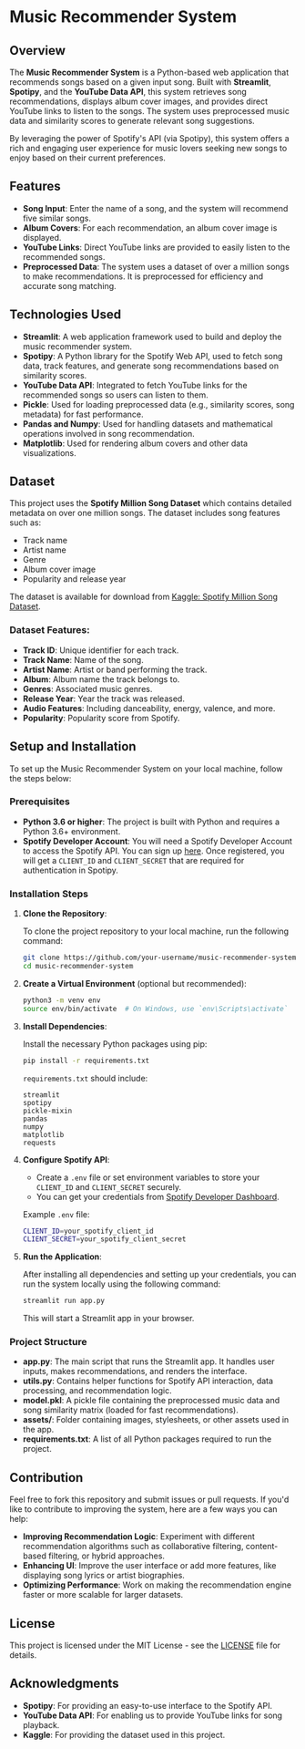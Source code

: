 # Music Recommender System

## Overview

The **Music Recommender System** is a Python-based web application that recommends songs based on a given input song. Built with **Streamlit**, **Spotipy**, and the **YouTube Data API**, this system retrieves song recommendations, displays album cover images, and provides direct YouTube links to listen to the songs. The system uses preprocessed music data and similarity scores to generate relevant song suggestions.

By leveraging the power of Spotify's API (via Spotipy), this system offers a rich and engaging user experience for music lovers seeking new songs to enjoy based on their current preferences.

## Features

- **Song Input**: Enter the name of a song, and the system will recommend five similar songs.
- **Album Covers**: For each recommendation, an album cover image is displayed.
- **YouTube Links**: Direct YouTube links are provided to easily listen to the recommended songs.
- **Preprocessed Data**: The system uses a dataset of over a million songs to make recommendations. It is preprocessed for efficiency and accurate song matching.

## Technologies Used

- **Streamlit**: A web application framework used to build and deploy the music recommender system.
- **Spotipy**: A Python library for the Spotify Web API, used to fetch song data, track features, and generate song recommendations based on similarity scores.
- **YouTube Data API**: Integrated to fetch YouTube links for the recommended songs so users can listen to them.
- **Pickle**: Used for loading preprocessed data (e.g., similarity scores, song metadata) for fast performance.
- **Pandas and Numpy**: Used for handling datasets and mathematical operations involved in song recommendation.
- **Matplotlib**: Used for rendering album covers and other data visualizations.

## Dataset

This project uses the **Spotify Million Song Dataset** which contains detailed metadata on over one million songs. The dataset includes song features such as:

- Track name
- Artist name
- Genre
- Album cover image
- Popularity and release year

The dataset is available for download from [Kaggle: Spotify Million Song Dataset](https://www.kaggle.com/datasets/notshrirang/spotify-million-song-dataset).

### Dataset Features:

- **Track ID**: Unique identifier for each track.
- **Track Name**: Name of the song.
- **Artist Name**: Artist or band performing the track.
- **Album**: Album name the track belongs to.
- **Genres**: Associated music genres.
- **Release Year**: Year the track was released.
- **Audio Features**: Including danceability, energy, valence, and more.
- **Popularity**: Popularity score from Spotify.

## Setup and Installation

To set up the Music Recommender System on your local machine, follow the steps below:

### Prerequisites

- **Python 3.6 or higher**: The project is built with Python and requires a Python 3.6+ environment.
- **Spotify Developer Account**: You will need a Spotify Developer Account to access the Spotify API. You can sign up [here](https://developer.spotify.com/dashboard/applications). Once registered, you will get a `CLIENT_ID` and `CLIENT_SECRET` that are required for authentication in Spotipy.

### Installation Steps

1. **Clone the Repository**:

    To clone the project repository to your local machine, run the following command:

    ```bash
    git clone https://github.com/your-username/music-recommender-system.git
    cd music-recommender-system
    ```

2. **Create a Virtual Environment** (optional but recommended):

    ```bash
    python3 -m venv env
    source env/bin/activate  # On Windows, use `env\Scripts\activate`
    ```

3. **Install Dependencies**:

    Install the necessary Python packages using pip:

    ```bash
    pip install -r requirements.txt
    ```

    `requirements.txt` should include:

    ```
    streamlit
    spotipy
    pickle-mixin
    pandas
    numpy
    matplotlib
    requests
    ```

4. **Configure Spotify API**:

    - Create a `.env` file or set environment variables to store your `CLIENT_ID` and `CLIENT_SECRET` securely.
    - You can get your credentials from [Spotify Developer Dashboard](https://developer.spotify.com/dashboard/applications).

    Example `.env` file:

    ```bash
    CLIENT_ID=your_spotify_client_id
    CLIENT_SECRET=your_spotify_client_secret
    ```

5. **Run the Application**:

    After installing all dependencies and setting up your credentials, you can run the system locally using the following command:

    ```bash
    streamlit run app.py
    ```

    This will start a Streamlit app in your browser.

### Project Structure

- **app.py**: The main script that runs the Streamlit app. It handles user inputs, makes recommendations, and renders the interface.
- **utils.py**: Contains helper functions for Spotify API interaction, data processing, and recommendation logic.
- **model.pkl**: A pickle file containing the preprocessed music data and song similarity matrix (loaded for fast recommendations).
- **assets/**: Folder containing images, stylesheets, or other assets used in the app.
- **requirements.txt**: A list of all Python packages required to run the project.

## Contribution

Feel free to fork this repository and submit issues or pull requests. If you'd like to contribute to improving the system, here are a few ways you can help:

- **Improving Recommendation Logic**: Experiment with different recommendation algorithms such as collaborative filtering, content-based filtering, or hybrid approaches.
- **Enhancing UI**: Improve the user interface or add more features, like displaying song lyrics or artist biographies.
- **Optimizing Performance**: Work on making the recommendation engine faster or more scalable for larger datasets.

## License

This project is licensed under the MIT License - see the [LICENSE](LICENSE) file for details.

## Acknowledgments

- **Spotipy**: For providing an easy-to-use interface to the Spotify API.
- **YouTube Data API**: For enabling us to provide YouTube links for song playback.
- **Kaggle**: For providing the dataset used in this project.
